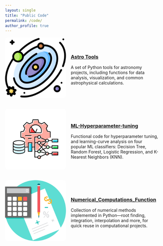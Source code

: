 ```yaml
---
layout: single
title: "Public Code"
permalink: /code/
author_profile: true
---
```


<!-- Astro Tools Card -->
<div style="display: flex; flex-wrap: wrap; align-items: center; margin-bottom: 2rem;">
  <div style="flex: 1; min-width: 200px; margin-right: 1rem;">
    <a href="https://github.com/Reihaneh-Karimi/astro-tools">
      <img src="/assets/images/astro_tools.png" alt="Astro Tools" style="width: 100%; height: auto; border-radius: 8px;">
    </a>
  </div>
  <div style="flex: 2; min-width: 200px;">
    <h3><a href="https://github.com/Reihaneh-Karimi/astro-tools">Astro Tools</a></h3>
    <p>A set of Python tools for astronomy projects, including functions for data analysis, visualization, and common astrophysical calculations.</p>
  </div>
</div>

<!-- ML Hyperparameter Tuning Card -->
<div style="display: flex; flex-wrap: wrap; align-items: center; margin-bottom: 2rem;">
  <div style="flex: 1; min-width: 200px; margin-right: 1rem;">
    <a href="https://github.com/Reihaneh-Karimi/ML-Hyperparameter-tuning">
      <img src="/assets/images/ml_hyperparameter.png" alt="ML Hyperparameter Tuning" style="width: 100%; height: auto; border-radius: 8px;">
    </a>
  </div>
  <div style="flex: 2; min-width: 200px;">
    <h3><a href="https://github.com/Reihaneh-Karimi/ML-Hyperparameter-tuning">ML-Hyperparameter-tuning</a></h3>
    <p>Functional code for hyperparameter tuning, and learning-curve analysis on four popular ML classifiers: Decision Tree, Random Forest, Logistic Regression, and K-Nearest Neighbors (KNN).</p>
  </div>
</div>

<!-- Numerical Computations Card -->
<div style="display: flex; flex-wrap: wrap; align-items: center; margin-bottom: 2rem;">
  <div style="flex: 1; min-width: 200px; margin-right: 1rem;">
    <a href="https://github.com/Reihaneh-Karimi/Numerical_Computations_Function">
      <img src="/assets/images/numerical_computations.png" alt="Numerical Computations" style="width: 100%; height: auto; border-radius: 8px;">
    </a>
  </div>
  <div style="flex: 2; min-width: 200px;">
    <h3><a href="https://github.com/Reihaneh-Karimi/Numerical_Computations_Function">Numerical_Computations_Function</a></h3>
    <p>Collection of numerical methods implemented in Python—root finding, integration, interpolation and more, for quick reuse in computational projects.</p>
  </div>
</div>
